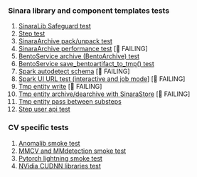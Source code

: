 ### Sinara library and component templates tests
1. [SinaraLib Safeguard test](./test_diff_report.md)
2. [Step test](./test_step_test.md)
3. [SinaraArchive pack/unpack test](./test_sinara_archive.md)
4. [SinaraArchive performance test](./test_sinara_archive_perf.md) [🔴 FAILING]
5. [BentoService archive (BentoArchive) test](./test_bentoservice_archive.md)
6. [BentoService save_bentoartifact_to_tmp() test](./test_bentoservice_save_to_tmp.md)
7. [Spark autodetect schema](./spark_autodetect_schema.ipynb) [🔴 FAILING]
8. [Spark UI URL test (interactive and job mode](./test_spark_ui_terminal.md)] [🔴 FAILING]
9. [Tmp entity write](./test_tmp_entity.ipynb) [🔴 FAILING]
10. [Tmp entity archive/dearchive with SinaraStore](./test_tmp_files_to_store.ipynb) [🔴 FAILING]
11. [Tmp entity pass between substeps](./test_tmp_inout.md)
12. [Step user api test](./test_step_user_api_test.md)

### CV specific tests
1. [Anomalib smoke test](./test_anomalib_smoke.md)
2. [MMCV and MMdetection smoke test](./test_mmcv_mmdet_smoke.md)
3. [Pytorch lightning smoke test](./test_pytorch_lightning_smoke.md)
4. [NVidia CUDNN libraries test](./test_torch_cudnn_libinfer.md)
